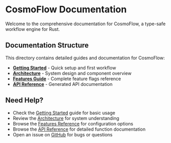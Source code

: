 # CosmoFlow Documentation

Welcome to the comprehensive documentation for CosmoFlow, a type-safe workflow engine for Rust.

## Documentation Structure

This directory contains detailed guides and documentation for CosmoFlow:

- **[Getting Started](getting-started.md)** - Quick setup and first workflow
- **[Architecture](architecture.md)** - System design and component overview  
- **[Features Guide](features.md)** - Complete feature flags reference
- **[API Reference](https://docs.rs/cosmoflow)** - Generated API documentation

## Need Help?

- Check the [Getting Started](getting-started.md) guide for basic usage
- Review the [Architecture](architecture.md) for system understanding
- Browse the [Features Reference](features.md) for configuration options
- Browse the [API Reference](https://docs.rs/cosmoflow) for detailed function documentation
- Open an issue on [GitHub](https://github.com/echozyr2001/CosmoFlow/issues) for bugs or questions